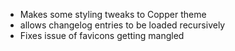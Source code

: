 ---
---

- Makes some styling tweaks to Copper theme
- allows changelog entries to be loaded recursively
- Fixes issue of favicons getting mangled

